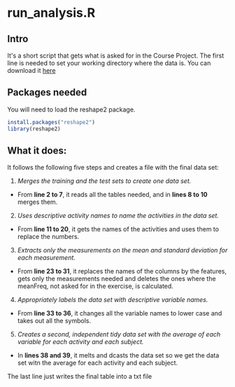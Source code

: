 run_analysis.R
==============

Intro
-----

It's a short script that gets what is asked for in the Course Project.
The first line is needed to set your working directory where the data is. You can download it [here](https://d396qusza40orc.cloudfront.net/getdata%2Fprojectfiles%2FUCI%20HAR%20Dataset.zip)

Packages needed
---------------
You will need to load the reshape2 package.
```R
install.packages("reshape2")
library(reshape2)
```

What it does:
-------------

It follows the following five steps and creates a file with the final data set:

1. *Merges the training and the test sets to create one data set.*
 - From **line 2 to 7**, it reads all the tables needed, and in **lines 8 to 10** merges them.

2. *Uses descriptive activity names to name the activities in the data set.*
 - From **line 11 to 20**, it gets the names of the activities and uses them to replace the numbers.
 
3. *Extracts only the measurements on the mean and standard deviation for each measurement.*
 - From **line 23 to 31**, it replaces the names of the columns by the features, gets only the measurements needed and deletes the ones where the meanFreq, not asked for in the exercise, is calculated.

4. *Appropriately labels the data set with descriptive variable names.*
 - From **line 33 to 36**, it changes all the variable names to lower case and takes out all the symbols.

5. *Creates a second, independent tidy data set with the average of each variable for each activity and each subject.*
 - In **lines 38 and 39**, it melts and dcasts the data set so we get the data set witn the average for each activity and each subject.


The last line just writes the final table into a txt file





